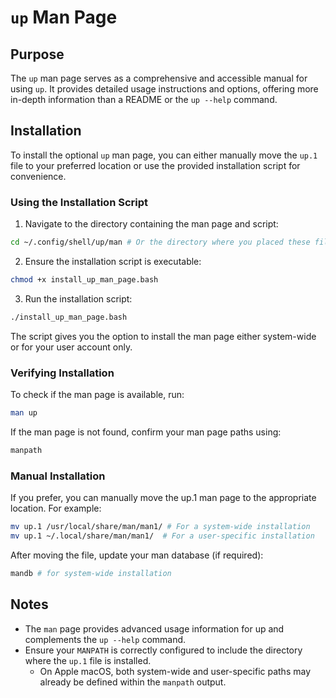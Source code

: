 # `up` Man Page

## Purpose

The `up` man page serves as a comprehensive and accessible manual for using `up`. It provides detailed usage instructions and options, offering more in-depth information than a README or the `up --help` command.

## Installation

To install the optional `up` man page, you can either manually move the `up.1` file to your preferred location or use the provided installation script for convenience.

### Using the Installation Script

1. Navigate to the directory containing the man page and script:

```sh
cd ~/.config/shell/up/man # Or the directory where you placed these files
```

2. Ensure the installation script is executable:

```sh
chmod +x install_up_man_page.bash
```

3. Run the installation script:

```sh
./install_up_man_page.bash
```

The script gives you the option to install the man page either system-wide or for your user account only.

### Verifying Installation

To check if the man page is available, run:
```sh
man up
```

If the man page is not found, confirm your man page paths using:

```sh
manpath
```

### Manual Installation

If you prefer, you can manually move the up.1 man page to the appropriate location. For example:

```sh
mv up.1 /usr/local/share/man/man1/ # For a system-wide installation
mv up.1 ~/.local/share/man/man1/  # For a user-specific installation
```

After moving the file, update your man database (if required):

```sh
mandb # for system-wide installation
```

## Notes

* The `man` page provides advanced usage information for up and complements the `up --help` command.
* Ensure your `MANPATH` is correctly configured to include the directory where the `up.1` file is installed.
  - On Apple macOS, both system-wide and user-specific paths may already be defined within the `manpath` output.

